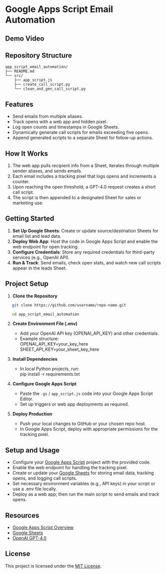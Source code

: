 # Google Apps Script Email Automation

## Demo Video


## Repository Structure
```text
app_script_email_automation/
├── README.md
└── src/
    ├── app_script.js
    ├── create_call_script.py
    └── clean_and_gen_call_script.py
```

## Features
- Send emails from multiple aliases.
- Track opens with a web app and hidden pixel.
- Log open counts and timestamps in Google Sheets.
- Dynamically generate call scripts for emails exceeding five opens.
- Append generated scripts to a separate Sheet for follow-up actions.

## How It Works
1. The web app pulls recipient info from a Sheet, iterates through multiple sender aliases, and sends emails.  
2. Each email includes a tracking pixel that logs opens and increments a counter.  
3. Upon reaching the open threshold, a GPT-4.0 request creates a short call script.  
4. The script is then appended to a designated Sheet for sales or marketing use.

## Getting Started
1. **Set Up Google Sheets**: Create or update source/destination Sheets for email list and lead data.  
2. **Deploy Web App**: Host the code in Google Apps Script and enable the web endpoint for open tracking.  
3. **Configure Credentials**: Store any required credentials for third-party services (e.g., OpenAI API).  
4. **Run & Track**: Send emails, check open stats, and watch new call scripts appear in the leads Sheet.

## Project Setup
1. **Clone the Repository**  
``` bash
   git clone https://github.com/username/repo-name.git  
```
``` bash
   cd app_script_email_automation
```
2. **Create Environment File (.env)**  
   - Add your OpenAI API key (OPENAI_API_KEY) and other credentials.  
   - Example structure:  
     OPENAI_API_KEY=your_key_here  
     SHEET_API_KEY=your_sheet_key_here  

3. **Install Dependencies**  
   - In local Python projects, run:  
     pip install -r requirements.txt  

4. **Configure Google Apps Script**  
   - Paste the `.gs` / `app_script.js` code into your Google Apps Script Editor.  
   - Set up triggers or web app deployments as required.

5. **Deploy Production**  
   - Push your local changes to GitHub or your chosen repo host.  
   - In Google Apps Script, deploy with appropriate permissions for the tracking pixel.

## Setup and Usage
- Configure your [Google Apps Script](https://developers.google.com/apps-script) project with the provided code.
- Enable the web endpoint for handling the tracking pixel.
- Create or update your [Google Sheets](https://www.google.com/sheets/about/) for storing email data, tracking opens, and logging call scripts.
- Set necessary environment variables (e.g., API keys) in your script or use a .env file locally.
- Deploy as a web app; then run the main script to send emails and track opens.

## Resources
- [Google Apps Script Overview](https://developers.google.com/apps-script)
- [Google Sheets](https://www.google.com/sheets/about/)
- [OpenAI GPT-4.0](https://openai.com/product/gpt-4)

## License
This project is licensed under the [MIT License](https://opensource.org/licenses/MIT).
